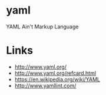 # yaml

YAML Ain't Markup Language

# Links

- <http://www.yaml.org/>
- <http://www.yaml.org/refcard.html>
- <https://en.wikipedia.org/wiki/YAML>
- <http://www.yamllint.com/>
